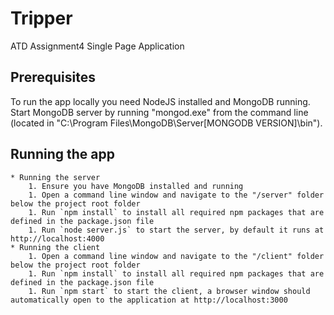 # Tripper
ATD Assignment4 Single Page Application

## Prerequisites
To run the app locally you need NodeJS installed and MongoDB running.
Start MongoDB server by running "mongod.exe" from the command line (located in "C:\Program Files\MongoDB\Server\[MONGODB VERSION]\bin").

## Running the app
    * Running the server
        1. Ensure you have MongoDB installed and running
        1. Open a command line window and navigate to the "/server" folder below the project root folder
        1. Run `npm install` to install all required npm packages that are defined in the package.json file
        1. Run `node server.js` to start the server, by default it runs at http://localhost:4000
    * Running the client 
        1. Open a command line window and navigate to the "/client" folder below the project root folder
        1. Run `npm install` to install all required npm packages that are defined in the package.json file
        1. Run `npm start` to start the client, a browser window should automatically open to the application at http://localhost:3000
